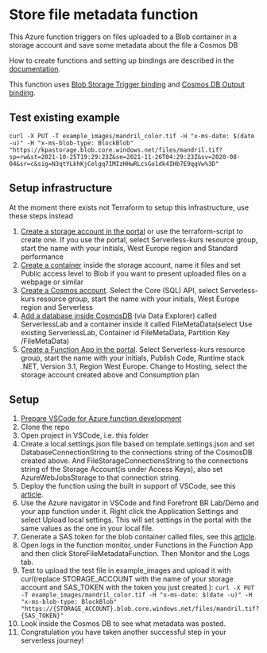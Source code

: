 # Store file metadata function

This Azure function triggers on files uploaded to a Blob container in a storage account and save some metadata about the file a Cosmos DB

How to create functions and setting up bindings are described in the [documentation](https://docs.microsoft.com/en-us/azure/azure-functions/).

This function uses [Blob Storage Trigger binding](https://docs.microsoft.com/en-us/azure/azure-functions/functions-bindings-storage-blob-trigger?tabs=csharp) and [Cosmos DB Output binding](https://docs.microsoft.com/en-us/azure/azure-functions/functions-bindings-cosmosdb-v2-output?tabs=csharp).

## Test existing example

`curl -X PUT -T example_images/mandril_color.tif -H "x-ms-date: $(date -u)" -H "x-ms-blob-type: BlockBlob" "https://kpastorage.blob.core.windows.net/files/mandril.tif?sp=rw&st=2021-10-25T19:29:23Z&se=2021-11-26T04:29:23Z&sv=2020-08-04&sr=c&sig=N3qtYLkhKjCelgq7IMIzHHwRLcsGo1dk4IHb7E9qqVw%3D"`


## Setup infrastructure

At the moment there exists not Terraform to setup this infrastructure, use these steps instead

1. [Create a storage account in the portal](https://docs.microsoft.com/en-us/azure/storage/common/storage-account-create?tabs=azure-portal#create-a-storage-account-1) or use the terraform-script to create one. If you use the portal, select Serverless-kurs resource group, start the name with your initials, West Europe region and Standard performance
1. [Create a container](https://docs.microsoft.com/en-us/azure/storage/blobs/storage-quickstart-blobs-portal#create-a-container) inside the storage account, name it files and set Public access level to Blob if you want to present uploaded files on a webpage or similar
1. [Create a Cosmos account](https://docs.microsoft.com/en-us/azure/cosmos-db/sql/create-cosmosdb-resources-portal#create-an-azure-cosmos-db-account). Select the Core (SQL) API, select Serverless-kurs resource group, start the name with your initials, West Europe region and Serverless
1. [Add a database inside CosmosDB](https://docs.microsoft.com/en-us/azure/cosmos-db/sql/create-cosmosdb-resources-portal#add-a-database-and-a-container) (via Data Explorer) called ServerlessLab and a container inside it called FileMetaData(select Use existing ServerlessLab, Container id FileMetaData, Partition Key /FileMetaData)
1. [Create a Function App in the portal](https://docs.microsoft.com/en-us/azure/azure-functions/functions-create-function-app-portal#create-a-function-app). Select Serverless-kurs resource group, start the name with your initials, Publish Code, Runtime stack .NET, Version 3.1, Region West Europe. Change to Hosting, select the storage account created above and Consumption plan

## Setup

1. [Prepare VSCode for Azure function development](https://docs.microsoft.com/en-us/azure/azure-functions/create-first-function-vs-code-csharp?tabs=in-process&pivots=programming-runtime-functions-v3#configure-your-environment)
1. Clone the repo
1. Open project in VSCode, i.e. this folder
1. Create a local.settings.json file based on template.settings.json and set DatabaseConnectionString to the connections string of the CosmosDB created above. And FileStorageConnectionsString to the connections string of the Storage Account(is under Access Keys), also set AzureWebJobsStorage to that connection string.
1. Deploy the function using the built in support of VSCode, see this [article](https://docs.microsoft.com/en-us/azure/azure-functions/create-first-function-vs-code-csharp?tabs=in-process&pivots=programming-runtime-functions-v3#sign-in-to-azure).
1. Use the Azure navigator in VSCode and find Forefront BR Lab/Demo and your app function under it. Right click the Application Settings and select Upload local settings. This will set settings in the portal with the same values as the one in your local file.
1. Generate a SAS token for the blob container called files, see this [article](https://docs.microsoft.com/en-us/azure/cognitive-services/translator/document-translation/create-sas-tokens?tabs=Containers#create-sas-tokens-for-blobs-in-the-azure-portal).
1. Open logs in the function monitor, under Functions in the Function App and then click 
StoreFileMetadataFunction. Then Monitor and the Logs tab.
1. Test to upload the test file in example_images and upload it with curl(replace STORAGE_ACCOUNT with the name of your storage account and SAS_TOKEN with the token you just created ): `curl -X PUT -T example_images/mandril_color.tif -H "x-ms-date: $(date -u)" -H "x-ms-blob-type: BlockBlob" "https://{STORAGE_ACCOUNT}.blob.core.windows.net/files/mandril.tif?{SAS_TOKEN}"`
1. Look inside the Cosmos DB to see what metadata was posted.
1. Congratulation you have taken another successful step in your serverless journey!
